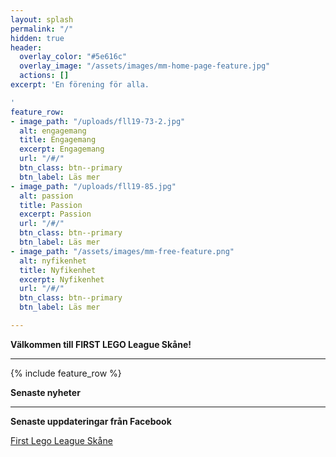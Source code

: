 ```yaml
---
layout: splash
permalink: "/"
hidden: true
header:
  overlay_color: "#5e616c"
  overlay_image: "/assets/images/mm-home-page-feature.jpg"
  actions: []
excerpt: 'En förening för alla.

'
feature_row:
- image_path: "/uploads/fll19-73-2.jpg"
  alt: engagemang
  title: Engagemang
  excerpt: Engagemang
  url: "/#/"
  btn_class: btn--primary
  btn_label: Läs mer
- image_path: "/uploads/fll19-85.jpg"
  alt: passion
  title: Passion
  excerpt: Passion
  url: "/#/"
  btn_class: btn--primary
  btn_label: Läs mer
- image_path: "/assets/images/mm-free-feature.png"
  alt: nyfikenhet
  title: Nyfikenhet
  excerpt: Nyfikenhet
  url: "/#/"
  btn_class: btn--primary
  btn_label: Läs mer

---
```

**Välkommen till FIRST LEGO League Skåne!**

***

{% include feature_row %}

**Senaste nyheter**

***

**Senaste uppdateringar från Facebook**

[First Lego League Skåne](https://www.facebook.com/FLLSkane)